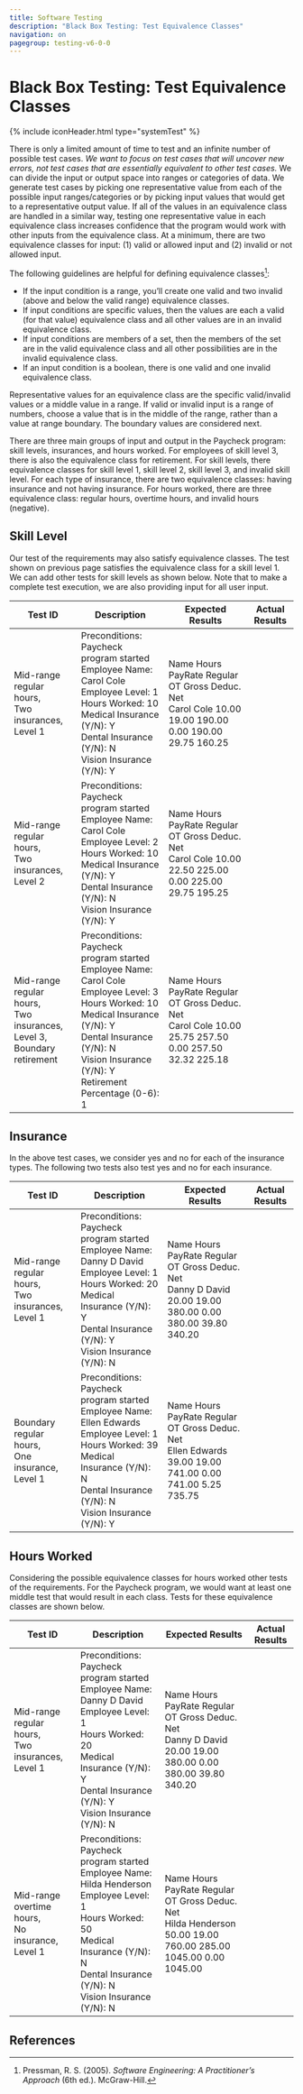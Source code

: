 ```yaml
---
title: Software Testing
description: "Black Box Testing: Test Equivalence Classes"
navigation: on
pagegroup: testing-v6-0-0
--- 
```


# Black Box Testing: Test Equivalence Classes
{% include iconHeader.html type="systemTest" %}

There is only a limited amount of time to test and an infinite number of
possible test cases. *We want to focus on test cases that will uncover
new errors, not test cases that are essentially equivalent to other test
cases.* We can divide the input or output space into ranges or
categories of data. We generate test cases by picking one representative
value from each of the possible input ranges/categories or by picking
input values that would get to a representative output value. If all of
the values in an equivalence class are handled in a similar way, testing
one representative value in each equivalence class increases confidence
that the program would work with other inputs from the equivalence
class. At a minimum, there are two equivalence classes for input: (1)
valid or allowed input and (2) invalid or not allowed input.

The following guidelines are helpful for defining equivalence classes[^Pre]:

-   If the input condition is a range, you’ll create one valid and two invalid (above and below the valid range) equivalence classes.
-   If input conditions are specific values, then the values are each a valid (for that value) equivalence class and all other values are in an invalid equivalence class.
-   If input conditions are members of a set, then the members of the set are in the valid equivalence class and all other possibilities are in the invalid equivalence class.
-   If an input condition is a boolean, there is one valid and one invalid equivalence class.

Representative values for an equivalence class are the specific
valid/invalid values or a middle value in a range. If valid or invalid
input is a range of numbers, choose a value that is in the middle of the
range, rather than a value at range boundary. The boundary values are
considered next.

There are three main groups of input and output in the Paycheck program:
skill levels, insurances, and hours worked. For employees of skill level 3, there is also the equivalence class for retirement. For skill levels,
there equivalence classes for skill level 1, skill level 2, skill level 3, and invalid skill level. For each type of insurance, there are two
equivalence classes: having insurance and not having insurance. For hours worked, there are three equivalence class: regular hours, overtime
hours, and invalid hours (negative).

## Skill Level

Our test of the requirements may also satisfy equivalence classes. The test shown on previous page satisfies the equivalence class for a skill level 1. We can add other tests for skill levels as shown below. Note
that to make a complete test execution, we are also providing input for
all user input.

| Test ID                                                                           | Description                                                                                                                                                                                                                         | Expected Results                                                                                                                                                                         | Actual Results |
|-----------------------------------------------------------------------------------|-------------------------------------------------------------------------------------------------------------------------------------------------------------------------------------------------------------------------------------|------------------------------------------------------------------------------------------------------------------------------------------------------------------------------------------|----------------|
| Mid-range regular hours, <br>Two insurances, <br>Level 1                          | Preconditions: Paycheck program started<br>Employee Name: Carol Cole<br>Employee Level: 1<br>Hours Worked: 10<br>Medical Insurance (Y/N): Y<br>Dental Insurance (Y/N): N<br>Vision Insurance (Y/N): Y                               | Name                     Hours   PayRate   Regular        OT     Gross    Deduc.       Net<br>Carol Cole               10.00     19.00    190.00      0.00    190.00     29.75    160.25 |                |
| Mid-range regular hours, <br>Two insurances, <br>Level 2                          | Preconditions: Paycheck program started<br>Employee Name: Carol Cole<br>Employee Level: 2<br>Hours Worked: 10<br>Medical Insurance (Y/N): Y<br>Dental Insurance (Y/N): N<br>Vision Insurance (Y/N): Y                               | Name                     Hours   PayRate   Regular        OT     Gross    Deduc.       Net<br>Carol Cole               10.00     22.50    225.00      0.00    225.00     29.75    195.25 |                |
| Mid-range regular hours, <br>Two insurances, <br>Level 3, <br>Boundary retirement | Preconditions: Paycheck program started<br>Employee Name: Carol Cole<br>Employee Level: 3<br>Hours Worked: 10<br>Medical Insurance (Y/N): Y<br>Dental Insurance (Y/N): N<br>Vision Insurance (Y/N): Y<br>Retirement Percentage (0-6): 1 | Name                     Hours   PayRate   Regular        OT     Gross    Deduc.       Net<br>Carol Cole               10.00     25.75    257.50      0.00    257.50     32.32    225.18 |                |               |

## Insurance
In the above test cases, we consider yes and no for each of the
insurance types. The following two tests also test yes and no for each
insurance.

  | Test ID                                                  | Description                                                                                                                                                                                              | Expected Results                                                                                                                                                                         | Actual Results |
|----------------------------------------------------------|----------------------------------------------------------------------------------------------------------------------------------------------------------------------------------------------------------|------------------------------------------------------------------------------------------------------------------------------------------------------------------------------------------|----------------|
| Mid-range regular hours, <br>Two insurances, <br>Level 1 | Preconditions: Paycheck program started<br>Employee Name: Danny D David<br>Employee Level: 1<br>Hours Worked: 20<br>Medical Insurance (Y/N): Y<br>Dental Insurance (Y/N): Y<br>Vision Insurance (Y/N): N | Name                     Hours   PayRate   Regular        OT     Gross    Deduc.       Net<br>Danny D David            20.00     19.00    380.00      0.00    380.00     39.80    340.20 |                |
| Boundary regular hours, <br>One insurance, <br>Level 1   | Preconditions: Paycheck program started<br>Employee Name: Ellen Edwards<br>Employee Level: 1<br>Hours Worked: 39<br>Medical Insurance (Y/N): N<br>Dental Insurance (Y/N): N<br>Vision Insurance (Y/N): Y | Name                     Hours   PayRate   Regular        OT     Gross    Deduc.       Net<br>Ellen Edwards            39.00     19.00    741.00      0.00    741.00      5.25    735.75 |                |

## Hours Worked
Considering the possible equivalence classes for hours worked other
tests of the requirements. For the Paycheck program, we would want at
least one middle test that would result in each class. Tests for these
equivalence classes are shown below.

| Test ID                                                  | Description                                                                                                                                                                                                | Expected Results                                                                                                                                                                         | Actual Results |
|----------------------------------------------------------|------------------------------------------------------------------------------------------------------------------------------------------------------------------------------------------------------------|------------------------------------------------------------------------------------------------------------------------------------------------------------------------------------------|----------------|
| Mid-range regular hours, <br>Two insurances, <br>Level 1 | Preconditions: Paycheck program started<br>Employee Name: Danny D David<br>Employee Level: 1<br>Hours Worked: 20<br>Medical Insurance (Y/N): Y<br>Dental Insurance (Y/N): Y<br>Vision Insurance (Y/N): N   | Name                     Hours   PayRate   Regular        OT     Gross    Deduc.       Net<br>Danny D David            20.00     19.00    380.00      0.00    380.00     39.80    340.20 |                |
| Mid-range overtime hours, <br>No insurance, <br>Level 1  | Preconditions: Paycheck program started<br>Employee Name: Hilda Henderson<br>Employee Level: 1<br>Hours Worked: 50<br>Medical Insurance (Y/N): N<br>Dental Insurance (Y/N): N<br>Vision Insurance (Y/N): N | Name                     Hours   PayRate   Regular        OT     Gross    Deduc.       Net<br>Hilda Henderson          50.00     19.00    760.00    285.00   1045.00      0.00   1045.00 |                |

## References

[^Pre]: Pressman, R. S. (2005). *Software Engineering: A Practitioner’s Approach* (6th ed.). McGraw-Hill.